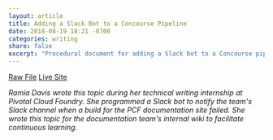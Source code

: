 ```yaml
---
layout: article
title: Adding a Slack Bot to a Concourse Pipeline
date: 2018-08-19 18:21 -0700
categories: writing
share: false
excerpt: "Procedural document for adding a Slack bot to a Concourse pipeline"
---
```

<a href="/downloads/slack-bot.html.md.erb" class="btn" download="Adding a Slack Bot to a Concourse Pipeline">Raw File</a> <a href="https://docs-wiki.cfapps.io/wiki/pipelines/slack-bot.html" class="btn">Live Site</a>

_Ramia Davis wrote this topic during her technical writing internship at Pivotal Cloud Foundry. She programmed a Slack bot to notify the team's Slack channel when a build for the PCF documentation site failed. She wrote this topic for the documentation team's internal wiki to facilitate continuous learning._
